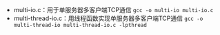 - multi-io.c：用于单服务器多客户端TCP通信 ``gcc -o multi-io multi-io.c``
- multi-thread-io.c：用线程函数实现单服务器多客户端TCP通信 ``gcc -o multi-thread-io multi-thread-io.c -lpthread``
